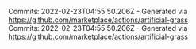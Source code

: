 Commits: 2022-02-23T04:55:50.206Z - Generated via https://github.com/marketplace/actions/artificial-grass
<br>
Commits: 2022-02-23T04:55:50.206Z - Generated via https://github.com/marketplace/actions/artificial-grass
<br>
